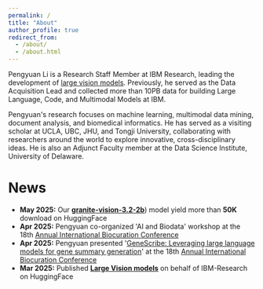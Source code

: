 ```yaml
---
permalink: /
title: "About"
author_profile: true
redirect_from: 
  - /about/
  - /about.html
---
```

Pengyuan Li is a Research Staff Member at IBM Research, leading the development of [large vision models]([https://lnkd.in/gbrTmntA](https://huggingface.co/collections/ibm-granite/granite-vision-models-67b3bd4ff90c915ba4cd2800)). Previously, he served as the Data Acquisition Lead and collected more than 10PB data for building Large Language, Code, and Multimodal Models at IBM. 

Pengyuan's research focuses on machine learning, multimodal data mining, document analysis, and biomedical informatics. He has served as a visiting scholar at UCLA, UBC, JHU, and Tongji University, collaborating with researchers around the world to explore innovative, cross-disciplinary ideas. He is also an Adjunct Faculty member at the Data Science Institute, University of Delaware.

# News
- **May 2025:** Our [**granite-vision-3.2-2b**](https://huggingface.co/ibm-granite/granite-vision-3.2-2b)) model yield more than **50K** download on HuggingFace
- **Apr 2025:** Pengyuan co-organized 'AI and Biodata' workshop at the 18th [Annual International Biocuration Conference](https://www.stowers.org/events/biocuration2025)
- **Apr 2025:** Pengyuan presented '[GeneScribe: Leveraging large language models for gene summary generation](https://f1000research.com/slides/14-429)' at the 18th [Annual International Biocuration Conference](https://www.stowers.org/events/biocuration2025)
- **Mar 2025:** Published [**Large Vision models**](https://huggingface.co/collections/ibm-granite/granite-vision-models-67b3bd4ff90c915ba4cd2800) on behalf of IBM-Research on HuggingFace
